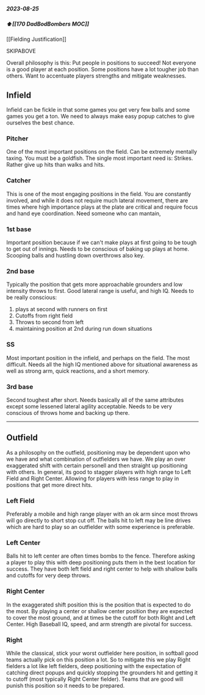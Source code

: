 ##### 2023-08-25
##### ⬆️[[170 DadBodBombers MOC]] 

[[Fielding Justification]]

SKIPABOVE


Overall philosophy is this: Put people in positions to succeed! Not everyone is a good player at each position. Some positions have a lot tougher job than others. Want to accentuate players strengths and mitigate weaknesses. 

## Infield
Infield can be fickle in that some games you get very few balls and some games you get a ton. We need to always make easy popup catches to give ourselves the best chance. 
### Pitcher
One of the most important positions on the field. Can be extremely mentally taxing. You must be a goldfish. The single most important need is: Strikes. Rather give up hits than walks and hits. 

### Catcher
This is one of the most engaging positions in the field. You are constantly involved, and while it does not require much lateral movement, there are times where high importance plays at the plate are critical and require focus and hand eye coordination. Need someone who can mantain, 

### 1st base
Important position because if we can't make plays at first going to be tough to get out of innings. Needs to be conscious of baking up plays at home. Scooping balls and hustling down overthrows also key. 

### 2nd base
Typically the position that gets more approachable grounders and low intensity throws to first. Good lateral range is useful, and high IQ. Needs to be really conscious:
1. plays at second with runners on first
2. Cutoffs from right field
3. Throws to second from left
4. maintaining position at 2nd during run down situations

### SS 
Most important position in the infield, and perhaps on the field. The most difficult. Needs all the high IQ mentioned above for situational awareness as well as strong arm, quick reactions, and a short memory. 

### 3rd base
Second toughest after short. Needs basically all of the same attributes except some lessened lateral agility acceptable. Needs to be very conscious of throws home and backing up there.


------
## Outfield

As a philosophy on the outfield, positioning may be dependent upon who we have and what combination of outfielders we have. We play an over exaggerated shift with certain personell and then straight up positioning with others. In general, its good to stagger players with high range to Left Field and Right Center. Allowing for players with less range to play in positions that get more direct hits.
### Left Field
Preferably a mobile and high range player with an ok arm since most throws will go directly to short stop cut off. The balls hit to left may be line drives which are hard to play so an outfielder with some experience is preferable. 

### Left Center
Balls hit to left center are often times bombs to the fence. Therefore asking a player to play this with deep positioning puts them in the best location for success. They have both left field and right center to help with shallow balls and cutoffs for very deep throws.

### Right Center
In the exaggerated shift position this is the position that is expected to do the most. By playing a center or shallow center position they are expected to cover the most ground, and at times be the cutoff for both Right and Left Center. High Baseball IQ, speed, and arm strength are pivotal for success.

### Right
While the classical, stick your worst outfielder here position, in softball good teams actually pick on this position a lot. So to mitigate this we play Right fielders a lot like left fielders, deep positioning with the expectation of catching direct popups and quickly stopping the grounders hit and getting it to cutoff (most typically Right Center fielder). Teams that are good will punish this position so it needs to be prepared.




